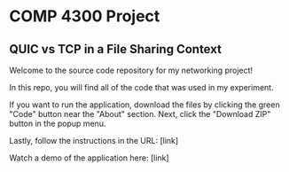 <h1>COMP 4300 Project</h1>

<h2> QUIC vs TCP in a File Sharing Context </h2>
Welcome to the source code repository for my networking project!

In this repo, you will find all of the code that was used in my experiment.

If you want to run the application, download the files by clicking the green "Code" button near the "About" section. Next, click the "Download ZIP" button in the popup menu.

Lastly, follow the instructions in the URL:
[link]

Watch a demo of the application here:
[link]
